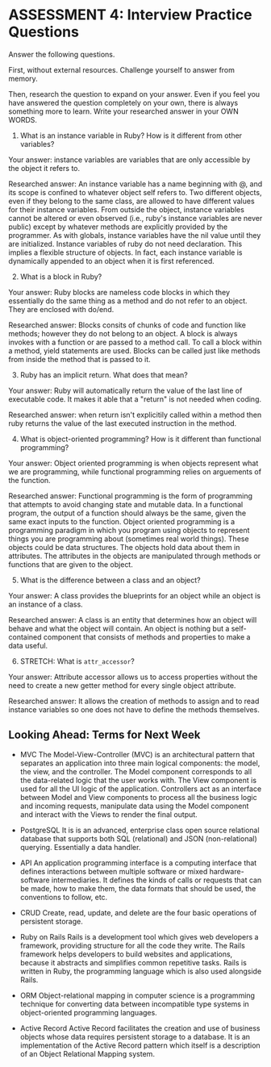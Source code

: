 # ASSESSMENT 4: Interview Practice Questions
Answer the following questions.

First, without external resources. Challenge yourself to answer from memory.

Then, research the question to expand on your answer. Even if you feel you have answered the question completely on your own, there is always something more to learn. Write your researched answer in your OWN WORDS.  

1. What is an instance variable in Ruby? How is it different from other variables?

  Your answer: instance variables are variables that are only accessible by the object it refers to.

  Researched answer: An instance variable has a name beginning with @, and its scope is confined to whatever object self refers to. Two different objects, even if they belong to the same class, are allowed to have different values for their instance variables. From outside the object, instance variables cannot be altered or even observed (i.e., ruby's instance variables are never public) except by whatever methods are explicitly provided by the programmer. As with globals, instance variables have the nil value until they are initialized. Instance variables of ruby do not need declaration. This implies a flexible structure of objects. In fact, each instance variable is dynamically appended to an object when it is first referenced.



2. What is a block in Ruby?

  Your answer: Ruby blocks are nameless code blocks in which they essentially do the same thing as a method and do not refer to an object. They are enclosed with do/end.

  Researched answer: Blocks consits of chunks of code and function like methods; however they do not belong to an object. A block is always invokes with a function or are passed to a method call. To call a block within a method, yield statements are used. Blocks can be called just like methods from inside the method that is passed to it. 



3. Ruby has an implicit return. What does that mean?

  Your answer: Ruby will automatically return the value of the last line of executable code. It makes it able that a "return" is not needed when coding.

  Researched answer: when return isn't explicitily called within a method then ruby returns the value of the last executed instruction in the method.



4. What is object-oriented programming? How is it different than functional programming?

  Your answer: Object oriented programming is when objects represent what we are programming, while functional programming relies on arguements of the function.

  Researched answer: Functional programming is the form of programming that attempts to avoid changing state and mutable data. In a functional program, the output of a function should always be the same, given the same exact inputs to the function. Object oriented programming is a programming paradigm in which you program using objects to represent things you are programming about (sometimes real world things). These objects could be data structures. The objects hold data about them in attributes. The attributes in the objects are manipulated through methods or functions that are given to the object.



5. What is the difference between a class and an object?

  Your answer: A class provides the blueprints for an object while an object is an instance of a class.

  Researched answer: A class is an entity that determines how an object will behave and what the object will contain. An object is nothing but a self-contained component that consists of methods and properties to make a data useful.



6. STRETCH: What is `attr_accessor`?

  Your answer: Attribute accessor allows us to access properties without the need to create a new getter method for every single object attribute. 

  Researched answer: It allows the creation of methods to assign and to read instance variables so one does not have to define the methods themselves.



## Looking Ahead: Terms for Next Week
- MVC
The Model-View-Controller (MVC) is an architectural pattern that separates an application into three main logical components: the model, the view, and the controller. The Model component corresponds to all the data-related logic that the user works with. The View component is used for all the UI logic of the application. Controllers act as an interface between Model and View components to process all the business logic and incoming requests, manipulate data using the Model component and interact with the Views to render the final output.

- PostgreSQL
It is is an advanced, enterprise class open source relational database that supports both SQL (relational) and JSON (non-relational) querying. Essentially a data handler.

- API
An application programming interface is a computing interface that defines interactions between multiple software or mixed hardware-software intermediaries. It defines the kinds of calls or requests that can be made, how to make them, the data formats that should be used, the conventions to follow, etc.

- CRUD
Create, read, update, and delete are the four basic operations of persistent storage.

- Ruby on Rails
Rails is a development tool which gives web developers a framework, providing structure for all the code they write. The Rails framework helps developers to build websites and applications, because it abstracts and simplifies common repetitive tasks.
Rails is written in Ruby, the programming language which is also used alongside Rails. 

- ORM
Object-relational mapping in computer science is a programming technique for converting data between incompatible type systems in object-oriented programming languages.

- Active Record
Active Record facilitates the creation and use of business objects whose data requires persistent storage to a database. It is an implementation of the Active Record pattern which itself is a description of an Object Relational Mapping system.
